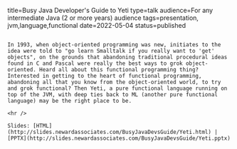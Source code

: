 title=Busy Java Developer's Guide to Yeti
type=talk
audience=For any intermediate Java (2 or more years) audience
tags=presentation, jvm,language,functional
date=2022-05-04
status=published
~~~~~~

In 1993, when object-oriented programming was new, initiates to the idea were told to "go learn Smalltalk if you really want to 'get' objects", on the grounds that abandoning traditional procedural ideas found in C and Pascal were really the best ways to grok object-oriented. Heard all about this functional programming thing? Interested in getting to the heart of functional programming, abandoning all that you know from the object-oriented world, to try and grok functional? Then Yeti, a pure functional language running on top of the JVM, with deep ties back to ML (another pure functional language) may be the right place to be.
    
<hr />

Slides: [HTML](http://slides.newardassociates.com/BusyJavaDevsGuide/Yeti.html) | [PPTX](http://slides.newardassociates.com/BusyJavaDevsGuide/Yeti.pptx)
